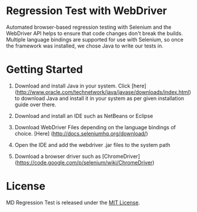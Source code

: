 Regression Test with WebDriver 
==========

Automated browser-based regression testing with Selenium and the WebDriver API helps to ensure that code changes don't break the builds. 
Multiple language bindings are supported for use with Selenium, so once the framework was installed, we chose Java to write our tests in. 

Getting Started
====================

1. Download and install Java in your system.  Click [here] (http://www.oracle.com/technetwork/java/javase/downloads/index.html) to download Java and install it in your system as per given installation guide over there.

2. Download and install an IDE such as NetBeans or Eclipse

3. Download WebDriver Files depending on the language bindings of choice. [Here] (http://docs.seleniumhq.org/download/)

4. Open the IDE and add the webdriver .jar files to the system path

5. Download a browser driver such as [ChromeDriver] (https://code.google.com/p/selenium/wiki/ChromeDriver)

License
====================
MD Regression Test is released under the [MIT License](http://opensource.org/licenses/MIT).

